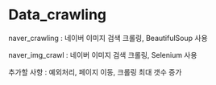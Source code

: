 # Data_crawling

naver_crawling : 네이버 이미지 검색 크롤링, BeautifulSoup 사용

naver_img_crawl : 네이버 이미지 검색 크롤링, Selenium 사용

추가할 사항 : 예외처리, 페이지 이동, 크롤링 최대 갯수 증가

